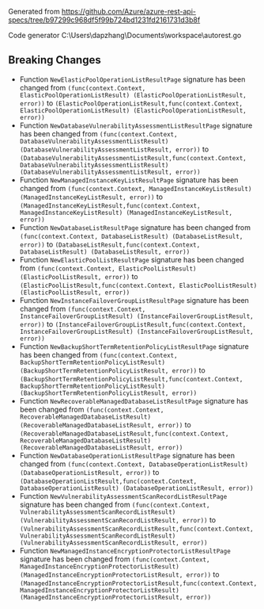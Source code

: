 
Generated from https://github.com/Azure/azure-rest-api-specs/tree/b97299c968df5f99b724bd1231fd2161731d3b8f

Code generator C:\Users\dapzhang\Documents\workspace\autorest.go

## Breaking Changes

- Function `NewElasticPoolOperationListResultPage` signature has been changed from `(func(context.Context, ElasticPoolOperationListResult) (ElasticPoolOperationListResult, error))` to `(ElasticPoolOperationListResult,func(context.Context, ElasticPoolOperationListResult) (ElasticPoolOperationListResult, error))`
- Function `NewDatabaseVulnerabilityAssessmentListResultPage` signature has been changed from `(func(context.Context, DatabaseVulnerabilityAssessmentListResult) (DatabaseVulnerabilityAssessmentListResult, error))` to `(DatabaseVulnerabilityAssessmentListResult,func(context.Context, DatabaseVulnerabilityAssessmentListResult) (DatabaseVulnerabilityAssessmentListResult, error))`
- Function `NewManagedInstanceKeyListResultPage` signature has been changed from `(func(context.Context, ManagedInstanceKeyListResult) (ManagedInstanceKeyListResult, error))` to `(ManagedInstanceKeyListResult,func(context.Context, ManagedInstanceKeyListResult) (ManagedInstanceKeyListResult, error))`
- Function `NewDatabaseListResultPage` signature has been changed from `(func(context.Context, DatabaseListResult) (DatabaseListResult, error))` to `(DatabaseListResult,func(context.Context, DatabaseListResult) (DatabaseListResult, error))`
- Function `NewElasticPoolListResultPage` signature has been changed from `(func(context.Context, ElasticPoolListResult) (ElasticPoolListResult, error))` to `(ElasticPoolListResult,func(context.Context, ElasticPoolListResult) (ElasticPoolListResult, error))`
- Function `NewInstanceFailoverGroupListResultPage` signature has been changed from `(func(context.Context, InstanceFailoverGroupListResult) (InstanceFailoverGroupListResult, error))` to `(InstanceFailoverGroupListResult,func(context.Context, InstanceFailoverGroupListResult) (InstanceFailoverGroupListResult, error))`
- Function `NewBackupShortTermRetentionPolicyListResultPage` signature has been changed from `(func(context.Context, BackupShortTermRetentionPolicyListResult) (BackupShortTermRetentionPolicyListResult, error))` to `(BackupShortTermRetentionPolicyListResult,func(context.Context, BackupShortTermRetentionPolicyListResult) (BackupShortTermRetentionPolicyListResult, error))`
- Function `NewRecoverableManagedDatabaseListResultPage` signature has been changed from `(func(context.Context, RecoverableManagedDatabaseListResult) (RecoverableManagedDatabaseListResult, error))` to `(RecoverableManagedDatabaseListResult,func(context.Context, RecoverableManagedDatabaseListResult) (RecoverableManagedDatabaseListResult, error))`
- Function `NewDatabaseOperationListResultPage` signature has been changed from `(func(context.Context, DatabaseOperationListResult) (DatabaseOperationListResult, error))` to `(DatabaseOperationListResult,func(context.Context, DatabaseOperationListResult) (DatabaseOperationListResult, error))`
- Function `NewVulnerabilityAssessmentScanRecordListResultPage` signature has been changed from `(func(context.Context, VulnerabilityAssessmentScanRecordListResult) (VulnerabilityAssessmentScanRecordListResult, error))` to `(VulnerabilityAssessmentScanRecordListResult,func(context.Context, VulnerabilityAssessmentScanRecordListResult) (VulnerabilityAssessmentScanRecordListResult, error))`
- Function `NewManagedInstanceEncryptionProtectorListResultPage` signature has been changed from `(func(context.Context, ManagedInstanceEncryptionProtectorListResult) (ManagedInstanceEncryptionProtectorListResult, error))` to `(ManagedInstanceEncryptionProtectorListResult,func(context.Context, ManagedInstanceEncryptionProtectorListResult) (ManagedInstanceEncryptionProtectorListResult, error))`

